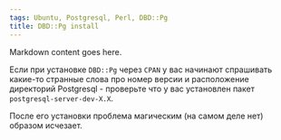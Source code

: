 ```yaml
---
tags: Ubuntu, Postgresql, Perl, DBD::Pg
title: DBD::Pg install
---
```

Markdown content goes here.

Если при установке `DBD::Pg` через `CPAN` у вас начинают спрашивать какие-то странные слова про номер версии и расположение директорий Postgresql - проверьте что у вас установлен пакет `postgresql-server-dev-X.X`.

После его установки проблема магическим (на самом деле нет) образом исчезает.